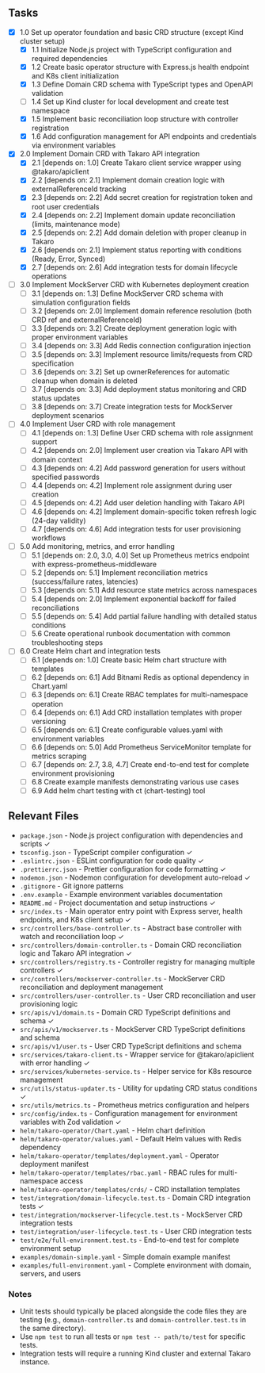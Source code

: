 ## Tasks

- [x] 1.0 Set up operator foundation and basic CRD structure (except Kind cluster setup)
  - [x] 1.1 Initialize Node.js project with TypeScript configuration and required dependencies
  - [x] 1.2 Create basic operator structure with Express.js health endpoint and K8s client initialization
  - [x] 1.3 Define Domain CRD schema with TypeScript types and OpenAPI validation
  - [ ] 1.4 Set up Kind cluster for local development and create test namespace
  - [x] 1.5 Implement basic reconciliation loop structure with controller registration
  - [x] 1.6 Add configuration management for API endpoints and credentials via environment variables

- [x] 2.0 Implement Domain CRD with Takaro API integration
  - [x] 2.1 [depends on: 1.0] Create Takaro client service wrapper using @takaro/apiclient
  - [x] 2.2 [depends on: 2.1] Implement domain creation logic with externalReferenceId tracking
  - [x] 2.3 [depends on: 2.2] Add secret creation for registration token and root user credentials
  - [x] 2.4 [depends on: 2.2] Implement domain update reconciliation (limits, maintenance mode)
  - [x] 2.5 [depends on: 2.2] Add domain deletion with proper cleanup in Takaro
  - [x] 2.6 [depends on: 2.1] Implement status reporting with conditions (Ready, Error, Synced)
  - [x] 2.7 [depends on: 2.6] Add integration tests for domain lifecycle operations

- [ ] 3.0 Implement MockServer CRD with Kubernetes deployment creation
  - [ ] 3.1 [depends on: 1.3] Define MockServer CRD schema with simulation configuration fields
  - [ ] 3.2 [depends on: 2.0] Implement domain reference resolution (both CRD ref and externalReferenceId)
  - [ ] 3.3 [depends on: 3.2] Create deployment generation logic with proper environment variables
  - [ ] 3.4 [depends on: 3.3] Add Redis connection configuration injection
  - [ ] 3.5 [depends on: 3.3] Implement resource limits/requests from CRD specification
  - [ ] 3.6 [depends on: 3.2] Set up ownerReferences for automatic cleanup when domain is deleted
  - [ ] 3.7 [depends on: 3.3] Add deployment status monitoring and CRD status updates
  - [ ] 3.8 [depends on: 3.7] Create integration tests for MockServer deployment scenarios

- [ ] 4.0 Implement User CRD with role management
  - [ ] 4.1 [depends on: 1.3] Define User CRD schema with role assignment support
  - [ ] 4.2 [depends on: 2.0] Implement user creation via Takaro API with domain context
  - [ ] 4.3 [depends on: 4.2] Add password generation for users without specified passwords
  - [ ] 4.4 [depends on: 4.2] Implement role assignment during user creation
  - [ ] 4.5 [depends on: 4.2] Add user deletion handling with Takaro API
  - [ ] 4.6 [depends on: 4.2] Implement domain-specific token refresh logic (24-day validity)
  - [ ] 4.7 [depends on: 4.6] Add integration tests for user provisioning workflows

- [ ] 5.0 Add monitoring, metrics, and error handling
  - [ ] 5.1 [depends on: 2.0, 3.0, 4.0] Set up Prometheus metrics endpoint with express-prometheus-middleware
  - [ ] 5.2 [depends on: 5.1] Implement reconciliation metrics (success/failure rates, latencies)
  - [ ] 5.3 [depends on: 5.1] Add resource state metrics across namespaces
  - [ ] 5.4 [depends on: 2.0] Implement exponential backoff for failed reconciliations
  - [ ] 5.5 [depends on: 5.4] Add partial failure handling with detailed status conditions
  - [ ] 5.6 Create operational runbook documentation with common troubleshooting steps

- [ ] 6.0 Create Helm chart and integration tests
  - [ ] 6.1 [depends on: 1.0] Create basic Helm chart structure with templates
  - [ ] 6.2 [depends on: 6.1] Add Bitnami Redis as optional dependency in Chart.yaml
  - [ ] 6.3 [depends on: 6.1] Create RBAC templates for multi-namespace operation
  - [ ] 6.4 [depends on: 6.1] Add CRD installation templates with proper versioning
  - [ ] 6.5 [depends on: 6.1] Create configurable values.yaml with environment variables
  - [ ] 6.6 [depends on: 5.0] Add Prometheus ServiceMonitor template for metrics scraping
  - [ ] 6.7 [depends on: 2.7, 3.8, 4.7] Create end-to-end test for complete environment provisioning
  - [ ] 6.8 Create example manifests demonstrating various use cases
  - [ ] 6.9 Add helm chart testing with ct (chart-testing) tool

## Relevant Files

- `package.json` - Node.js project configuration with dependencies and scripts ✓
- `tsconfig.json` - TypeScript compiler configuration ✓
- `.eslintrc.json` - ESLint configuration for code quality ✓
- `.prettierrc.json` - Prettier configuration for code formatting ✓
- `nodemon.json` - Nodemon configuration for development auto-reload ✓
- `.gitignore` - Git ignore patterns
- `.env.example` - Example environment variables documentation
- `README.md` - Project documentation and setup instructions ✓
- `src/index.ts` - Main operator entry point with Express server, health endpoints, and K8s client setup ✓
- `src/controllers/base-controller.ts` - Abstract base controller with watch and reconciliation loop ✓
- `src/controllers/domain-controller.ts` - Domain CRD reconciliation logic and Takaro API integration ✓
- `src/controllers/registry.ts` - Controller registry for managing multiple controllers ✓
- `src/controllers/mockserver-controller.ts` - MockServer CRD reconciliation and deployment management
- `src/controllers/user-controller.ts` - User CRD reconciliation and user provisioning logic
- `src/apis/v1/domain.ts` - Domain CRD TypeScript definitions and schema ✓
- `src/apis/v1/mockserver.ts` - MockServer CRD TypeScript definitions and schema
- `src/apis/v1/user.ts` - User CRD TypeScript definitions and schema
- `src/services/takaro-client.ts` - Wrapper service for @takaro/apiclient with error handling ✓
- `src/services/kubernetes-service.ts` - Helper service for K8s resource management
- `src/utils/status-updater.ts` - Utility for updating CRD status conditions ✓
- `src/utils/metrics.ts` - Prometheus metrics configuration and helpers
- `src/config/index.ts` - Configuration management for environment variables with Zod validation ✓
- `helm/takaro-operator/Chart.yaml` - Helm chart definition
- `helm/takaro-operator/values.yaml` - Default Helm values with Redis dependency
- `helm/takaro-operator/templates/deployment.yaml` - Operator deployment manifest
- `helm/takaro-operator/templates/rbac.yaml` - RBAC rules for multi-namespace access
- `helm/takaro-operator/templates/crds/` - CRD installation templates
- `test/integration/domain-lifecycle.test.ts` - Domain CRD integration tests ✓
- `test/integration/mockserver-lifecycle.test.ts` - MockServer CRD integration tests
- `test/integration/user-lifecycle.test.ts` - User CRD integration tests
- `test/e2e/full-environment.test.ts` - End-to-end test for complete environment setup
- `examples/domain-simple.yaml` - Simple domain example manifest
- `examples/full-environment.yaml` - Complete environment with domain, servers, and users

### Notes

- Unit tests should typically be placed alongside the code files they are testing (e.g., `domain-controller.ts` and `domain-controller.test.ts` in the same directory).
- Use `npm test` to run all tests or `npm test -- path/to/test` for specific tests.
- Integration tests will require a running Kind cluster and external Takaro instance.